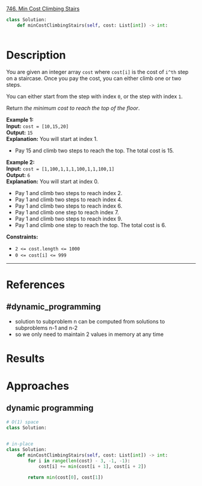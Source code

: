 [746. Min Cost Climbing Stairs](https://leetcode.com/problems/min-cost-climbing-stairs/)

```python
class Solution:
    def minCostClimbingStairs(self, cost: List[int]) -> int:
        
```

# Description
You are given an integer array `cost` where `cost[i]` is the cost of `i^th` step on a staircase. Once you pay the cost, you can either climb one or two steps.

You can either start from the step with index `0`, or the step with index `1`.

Return _the minimum cost to reach the top of the floor_.

**Example 1:**  
**Input:** `cost = [10,15,20]`  
**Output:** `15`  
**Explanation:** You will start at index 1.  
- Pay 15 and climb two steps to reach the top.
The total cost is 15.

**Example 2:**  
**Input:** `cost = [1,100,1,1,1,100,1,1,100,1]`  
**Output:** `6`  
**Explanation:** You will start at index 0.  
- Pay 1 and climb two steps to reach index 2.
- Pay 1 and climb two steps to reach index 4.
- Pay 1 and climb two steps to reach index 6.
- Pay 1 and climb one step to reach index 7.
- Pay 1 and climb two steps to reach index 9.
- Pay 1 and climb one step to reach the top.
The total cost is 6.

**Constraints:**
- `2 <= cost.length <= 1000`
- `0 <= cost[i] <= 999`

---


# References

## #dynamic_programming 
- solution to subproblem n can be computed from solutions to subproblems n-1 and n-2
- so we only need to maintain 2 values in memory at any time



# Results



# Approaches


## dynamic programming

```python
# O(1) space
class Solution:
	

# in-place
class Solution:
    def minCostClimbingStairs(self, cost: List[int]) -> int:
        for i in range(len(cost) - 3, -1, -1):
            cost[i] += min(cost[i + 1], cost[i + 2])

        return min(cost[0], cost[1])

```